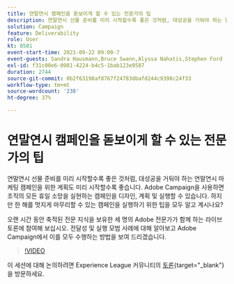 ```yaml
---
title: 연말연시 캠페인을 돋보이게 할 수 있는 전문가의 팁
description: 연말연시 선물 준비를 미리 시작할수록 좋은 것처럼, 대성공을 거둬야 하는 연말연시 마케팅 캠페인을 위한 계획도 미리 시작할수록 좋습니다. Adobe Campaign을 사용하면 조직의 모든 휴일 소망을 실현하는 캠페인을 디자인, 계획 및 실행할 수 있습니다. 하지만 한 해를 멋지게 마무리할 수 있는 캠페인을 실행하기 위한 팁을 모두 알고 계시나요? 오랜 시간 동안 축적된 전문 지식을 보유한 세 명의 Adobe 전문가가 함께 하는 라이브 토론에 참여해 보십시오. 전달성 및 실행 모범 사례에 대해 알아보고 Adobe Campaign에서 이를 모두 수행하는 방법을 보여 드리겠습니다.
solution: Campaign
feature: Deliverability
role: User
kt: 8581
event-start-time: 2021-09-22 09:00-7
event-guests: Sandra Hausmann,Bruce Swann,Alyssa Nahatis,Stephen Ford
exl-id: f31c00e6-0981-4224-b4c5-1bab123e9587
duration: 2744
source-git-commit: 0b2f63198af8767f24783dbafd244c9398c24f33
workflow-type: tm+mt
source-wordcount: '238'
ht-degree: 37%

---
```


# 연말연시 캠페인을 돋보이게 할 수 있는 전문가의 팁

연말연시 선물 준비를 미리 시작할수록 좋은 것처럼, 대성공을 거둬야 하는 연말연시 마케팅 캠페인을 위한 계획도 미리 시작할수록 좋습니다. Adobe Campaign을 사용하면 조직의 모든 휴일 소망을 실현하는 캠페인을 디자인, 계획 및 실행할 수 있습니다. 하지만 한 해를 멋지게 마무리할 수 있는 캠페인을 실행하기 위한 팁을 모두 알고 계시나요?

오랜 시간 동안 축적된 전문 지식을 보유한 세 명의 Adobe 전문가가 함께 하는 라이브 토론에 참여해 보십시오. 전달성 및 실행 모범 사례에 대해 알아보고 Adobe Campaign에서 이를 모두 수행하는 방법을 보여 드리겠습니다.

>[!VIDEO](https://video.tv.adobe.com/v/337219/?quality=12&learn=on)

이 세션에 대해 논의하려면 Experience League 커뮤니티의 [토론](https://experienceleaguecommunities.adobe.com/t5/adobe-campaign-classic/questions-and-discussion-for-experience-league-live-ep-3-expert/td-p/425205?profile.language=ko){target="_blank"}을 방문하세요.

